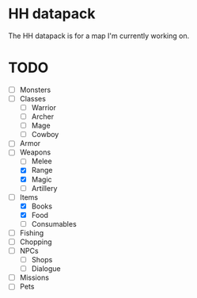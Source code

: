 # HH datapack

The HH datapack is for a map I'm currently working on.

# TODO
- [ ] Monsters
- [ ] Classes
  - [ ] Warrior
  - [ ] Archer
  - [ ] Mage
  - [ ] Cowboy
- [ ] Armor
- [ ] Weapons
  - [ ] Melee
  - [x] Range
  - [x] Magic
  - [ ] Artillery
- [ ] Items
  - [x] Books
  - [x] Food
  - [ ] Consumables
- [ ] Fishing
- [ ] Chopping
- [ ] NPCs
  - [ ] Shops
  - [ ] Dialogue
- [ ] Missions
- [ ] Pets
